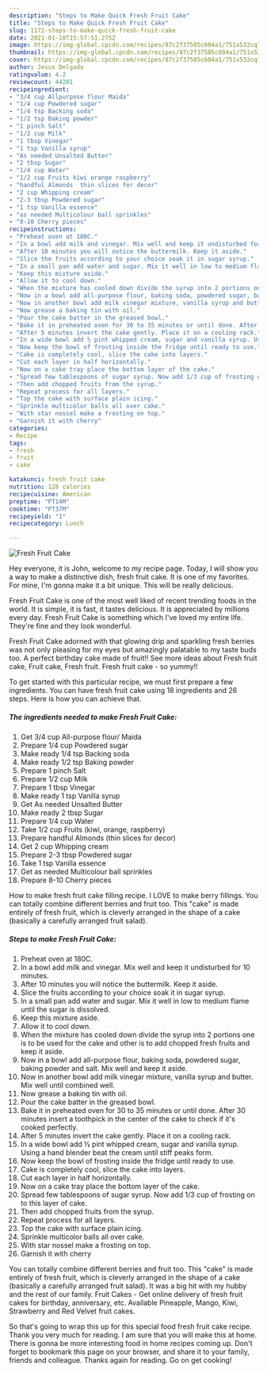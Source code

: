 ```yaml
---
description: "Steps to Make Quick Fresh Fruit Cake"
title: "Steps to Make Quick Fresh Fruit Cake"
slug: 1172-steps-to-make-quick-fresh-fruit-cake
date: 2021-01-10T15:57:51.275Z
image: https://img-global.cpcdn.com/recipes/87c2f37505c604a1/751x532cq70/fresh-fruit-cake-recipe-main-photo.jpg
thumbnail: https://img-global.cpcdn.com/recipes/87c2f37505c604a1/751x532cq70/fresh-fruit-cake-recipe-main-photo.jpg
cover: https://img-global.cpcdn.com/recipes/87c2f37505c604a1/751x532cq70/fresh-fruit-cake-recipe-main-photo.jpg
author: Jesus Delgado
ratingvalue: 4.2
reviewcount: 44201
recipeingredient:
- "3/4 cup Allpurpose flour Maida"
- "1/4 cup Powdered sugar"
- "1/4 tsp Backing soda"
- "1/2 tsp Baking powder"
- "1 pinch Salt"
- "1/2 cup Milk"
- "1 tbsp Vinegar"
- "1 tsp Vanilla syrup"
- "As needed Unsalted Butter"
- "2 tbsp Sugar"
- "1/4 cup Water"
- "1/2 cup Fruits kiwi orange raspberry"
- "handful Almonds  thin slices for decor"
- "2 cup Whipping cream"
- "2-3 tbsp Powdered sugar"
- "1 tsp Vanilla essence"
- "as needed Multicolour ball sprinkles"
- "8-10 Cherry pieces"
recipeinstructions:
- "Preheat oven at 180C."
- "In a bowl add milk and vinegar. Mix well and keep it undisturbed for 10 minutes."
- "After 10 minutes you will notice the buttermilk. Keep it aside."
- "Slice the fruits according to your choice soak it in sugar syrup."
- "In a small pan add water and sugar. Mix it well in low to medium flame until the sugar is dissolved."
- "Keep this mixture aside."
- "Allow it to cool down."
- "When the mixture has cooled down divide the syrup into 2 portions one is to be used for the cake and other is to add chopped fresh fruits and keep it aside."
- "Now in a bowl add all-purpose flour, baking soda, powdered sugar, baking powder and salt. Mix well and keep it aside."
- "Now in another bowl add milk vinegar mixture, vanilla syrup and butter. Mix well until combined well."
- "Now grease a baking tin with oil."
- "Pour the cake batter in the greased bowl."
- "Bake it in preheated oven for 30 to 35 minutes or until done. After 30 minutes insert a toothpick in the center of the cake to check if it&#39;s cooked perfectly."
- "After 5 minutes invert the cake gently. Place it on a cooling rack."
- "In a wide bowl add ½ pint whipped cream, sugar and vanilla syrup. Using a hand blender beat the cream until stiff peaks form."
- "Now keep the bowl of frosting inside the fridge until ready to use."
- "Cake is completely cool, slice the cake into layers."
- "Cut each layer in half horizontally."
- "Now on a cake tray place the bottom layer of the cake."
- "Spread few tablespoons of sugar syrup. Now add 1/3 cup of frosting on to this layer of cake."
- "Then add chopped fruits from the syrup."
- "Repeat process for all layers."
- "Top the cake with surface plain icing."
- "Sprinkle multicolor balls all over cake."
- "With star nossel make a frosting on top."
- "Garnish it with cherry"
categories:
- Recipe
tags:
- fresh
- fruit
- cake

katakunci: fresh fruit cake 
nutrition: 128 calories
recipecuisine: American
preptime: "PT14M"
cooktime: "PT37M"
recipeyield: "1"
recipecategory: Lunch

---
```



![Fresh Fruit Cake](https://img-global.cpcdn.com/recipes/87c2f37505c604a1/751x532cq70/fresh-fruit-cake-recipe-main-photo.jpg)

Hey everyone, it is John, welcome to my recipe page. Today, I will show you a way to make a distinctive dish, fresh fruit cake. It is one of my favorites. For mine, I'm gonna make it a bit unique. This will be really delicious.

Fresh Fruit Cake is one of the most well liked of recent trending foods in the world. It is simple, it is fast, it tastes delicious. It is appreciated by millions every day. Fresh Fruit Cake is something which I've loved my entire life. They're fine and they look wonderful.

Fresh Fruit Cake adorned with that glowing drip and sparkling fresh berries was not only pleasing for my eyes but amazingly palatable to my taste buds too. A perfect birthday cake made of fruit!! See more ideas about Fresh fruit cake, Fruit cake, Fresh fruit. Fresh fruit cake - so yummy!!


To get started with this particular recipe, we must first prepare a few ingredients. You can have fresh fruit cake using 18 ingredients and 26 steps. Here is how you can achieve that.

<!--inarticleads1-->

##### The ingredients needed to make Fresh Fruit Cake:

1. Get 3/4 cup All-purpose flour/ Maida
1. Prepare 1/4 cup Powdered sugar
1. Make ready 1/4 tsp Backing soda
1. Make ready 1/2 tsp Baking powder
1. Prepare 1 pinch Salt
1. Prepare 1/2 cup Milk
1. Prepare 1 tbsp Vinegar
1. Make ready 1 tsp Vanilla syrup
1. Get As needed Unsalted Butter
1. Make ready 2 tbsp Sugar
1. Prepare 1/4 cup Water
1. Take 1/2 cup Fruits (kiwi, orange, raspberry)
1. Prepare handful Almonds  (thin slices for decor)
1. Get 2 cup Whipping cream
1. Prepare 2-3 tbsp Powdered sugar
1. Take 1 tsp Vanilla essence
1. Get as needed Multicolour ball sprinkles
1. Prepare 8-10 Cherry pieces


How to make fresh fruit cake filling recipe. I LOVE to make berry fillings. You can totally combine different berries and fruit too. This &#34;cake&#34; is made entirely of fresh fruit, which is cleverly arranged in the shape of a cake (basically a carefully arranged fruit salad). 

<!--inarticleads2-->

##### Steps to make Fresh Fruit Cake:

1. Preheat oven at 180C.
1. In a bowl add milk and vinegar. Mix well and keep it undisturbed for 10 minutes.
1. After 10 minutes you will notice the buttermilk. Keep it aside.
1. Slice the fruits according to your choice soak it in sugar syrup.
1. In a small pan add water and sugar. Mix it well in low to medium flame until the sugar is dissolved.
1. Keep this mixture aside.
1. Allow it to cool down.
1. When the mixture has cooled down divide the syrup into 2 portions one is to be used for the cake and other is to add chopped fresh fruits and keep it aside.
1. Now in a bowl add all-purpose flour, baking soda, powdered sugar, baking powder and salt. Mix well and keep it aside.
1. Now in another bowl add milk vinegar mixture, vanilla syrup and butter. Mix well until combined well.
1. Now grease a baking tin with oil.
1. Pour the cake batter in the greased bowl.
1. Bake it in preheated oven for 30 to 35 minutes or until done. After 30 minutes insert a toothpick in the center of the cake to check if it&#39;s cooked perfectly.
1. After 5 minutes invert the cake gently. Place it on a cooling rack.
1. In a wide bowl add ½ pint whipped cream, sugar and vanilla syrup. Using a hand blender beat the cream until stiff peaks form.
1. Now keep the bowl of frosting inside the fridge until ready to use.
1. Cake is completely cool, slice the cake into layers.
1. Cut each layer in half horizontally.
1. Now on a cake tray place the bottom layer of the cake.
1. Spread few tablespoons of sugar syrup. Now add 1/3 cup of frosting on to this layer of cake.
1. Then add chopped fruits from the syrup.
1. Repeat process for all layers.
1. Top the cake with surface plain icing.
1. Sprinkle multicolor balls all over cake.
1. With star nossel make a frosting on top.
1. Garnish it with cherry


You can totally combine different berries and fruit too. This &#34;cake&#34; is made entirely of fresh fruit, which is cleverly arranged in the shape of a cake (basically a carefully arranged fruit salad). It was a big hit with my hubby and the rest of our family. Fruit Cakes - Get online delivery of fresh fruit cakes for birthday, anniversary, etc. Available Pineapple, Mango, Kiwi, Strawberry and Red Velvet fruit cakes. 

So that's going to wrap this up for this special food fresh fruit cake recipe. Thank you very much for reading. I am sure that you will make this at home. There is gonna be more interesting food in home recipes coming up. Don't forget to bookmark this page on your browser, and share it to your family, friends and colleague. Thanks again for reading. Go on get cooking!
